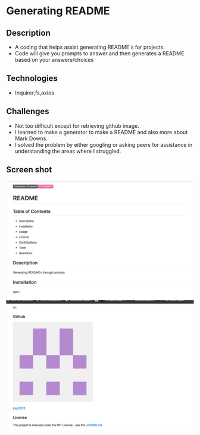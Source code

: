 # Generating README

## Description

- A coding that helps assist generating README's for projects.
- Code will give you prompts to answer and then generates a README based on your answers/choices

## Technologies

- Inquirer,fs,axios

## Challenges

- Not too difficult except for retrieving github image.
- I learned to make a generator to make a README and also more about Mark Downs.
- I solved the problem by either googling or asking peers for assistance in understanding the areas where I struggled.
  
## Screen shot

 ![ss1](images/ss1.png)
 ![ss2](images/ss2.png)

